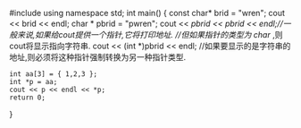 #include<iostream>
using namespace std;
int main()
{
	const char* brid = "wren";
	cout << brid << endl;
	char * pbrid = "pwren";
	cout << *pbrid << pbrid << endl;//一般来说,如果给cout提供一个指针,它将打印地址.
									//但如果指针的类型为 char* ,则cout将显示指向字符串.
	cout << (int *)pbrid << endl;
	//如果要显示的是字符串的地址,则必须将这种指针强制转换为另一种指针类型.

	int aa[3] = { 1,2,3 };
	int *p = aa;
	cout << p << endl << *p;
	return 0;
}
